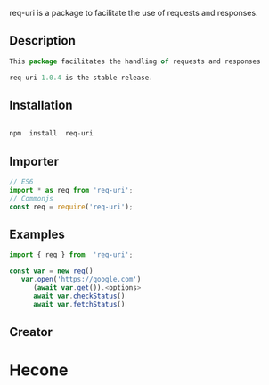 req-uri is a package to facilitate the use of requests and responses.

## Description

```js
This package facilitates the handling of requests and responses

req-uri 1.0.4 is the stable release.
```

## Installation
  
```js

npm  install  req-uri

```

## Importer

```js
// ES6
import * as req from 'req-uri';
// Commonjs
const req = require('req-uri');
```

## Examples

```js
import { req } from  'req-uri';

const var = new req()
   var.open('https://google.com')
      (await var.get()).<options>
      await var.checkStatus()
      await var.fetchStatus()
```

## Creator

# Hecone